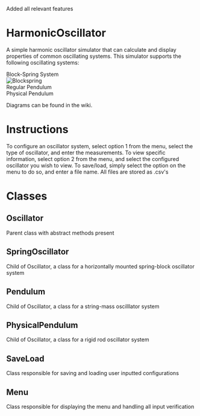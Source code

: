 Added all relevant features

# HarmonicOscillator
A simple harmonic oscillator simulator that can calculate and display properties of common oscillating systems.
This simulator supports the following oscillating systems: 

Block-Spring System  
![Blockspring](https://i.imgur.com/FVq620j.png)  
Regular Pendulum  
Physical Pendulum   

Diagrams can be found in the wiki. 

# Instructions
To configure an oscillator system, select option 1 from the menu, select the type of oscillator, and enter the measurements.
To view specific information, select option 2 from the menu, and select the configured oscillator you wish to view. 
To save/load, simply select the option on the menu to do so, and enter a file name. All files are stored as .csv's 

# Classes
## Oscillator
Parent class with abstract methods present

## SpringOscillator
Child of Oscillator, a class for a horizontally mounted spring-block oscillator system

## Pendulum
Child of Oscillator, a class for a string-mass oscilllator system

## PhysicalPendulum
Child of Oscillator, a class for a rigid rod oscillator system

## SaveLoad
Class responsible for saving and loading user inputted configurations

## Menu
Class responsible for displaying the menu and handling all input verification
